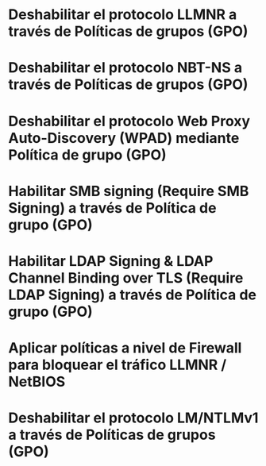 
# Deshabilitar el protocolo LLMNR a través de Políticas de grupos (GPO)
# Deshabilitar el protocolo NBT-NS a través de Políticas de grupos (GPO)
# Deshabilitar el protocolo Web Proxy Auto-Discovery (WPAD) mediante Política de grupo (GPO)
# Habilitar SMB signing (Require SMB Signing) a través de Política de grupo (GPO)
# Habilitar LDAP Signing & LDAP Channel Binding  over TLS (Require LDAP Signing) a través de Política de grupo (GPO)
# Aplicar políticas a nivel de Firewall para bloquear el tráfico LLMNR / NetBIOS
# Deshabilitar el protocolo LM/NTLMv1 a través de Políticas de grupos (GPO)
